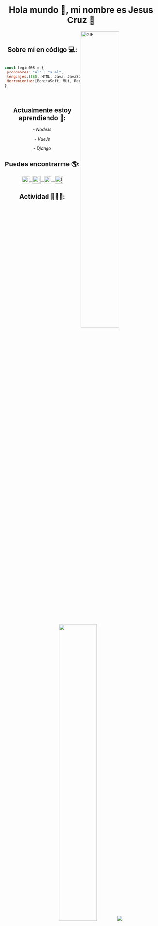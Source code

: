 <h1 align="center">Hola mundo 👋, mi nombre es Jesus Cruz 👨</h1>

<img align="right" width="50%" alt="GIF" src="https://media.giphy.com/media/836HiJc7pgzy8iNXCn/giphy.gif" />

<br>
<h2 align="center">Sobre mí en código 💻:</h2>

```js

const legin098 = {
 pronombres: "el" | "a el",
 lenguajes:[CSS, HTML, Java, JavaScript, Python],
 Herramientas:[BonitaSoft, MUi, React, TailwindCss]
}

```
<br>
<h2 align="center">Actualmente estoy aprendiendo 📖:</h2>

<p align="center"><i>- NodeJs</i></p>
<p align="center"><i>- VueJs</i></p>
<p align="center"><i>- Django</i></p>

<h2 align="center">Puedes encontrarme 🌎:</h2>

<div align="center">
  <a href="https://www.linkedin.com/in/jesusantoniocruzsuarez/">
    <img align="center" alt="legin098 | Linkedin" width="24px" src="https://github.com/TheDudeThatCode/TheDudeThatCode/blob/master/Assets/Linkedin.svg" />
  </a>

  <a href="https://twitter.com/legin098">
    &nbsp
    <img align="center" alt="legin098 | Twitter" width="26px" src="https://github.com/TheDudeThatCode/TheDudeThatCode/blob/master/Assets/Twitter.svg" />
  </a>
 
  <a href="https://www.instagram.com/jesuscruzsuarez">
    &nbsp
    <img align="center" alt="legin098 | Instagram" width="24px" src="https://github.com/TheDudeThatCode/TheDudeThatCode/blob/master/Assets/Instagram.svg" />
  </a>
 
  <a href="mailto:cruzsuarezjesusantonio@gmail.com">
    &nbsp
    <img align="center" alt="legin098 | Gmail" width="26px" src="https://github.com/TheDudeThatCode/TheDudeThatCode/blob/master/Assets/Gmail.svg" />
  </a>
</div>

<h2 align="center">Actividad 👨🏼‍💻:</h2>

<div align="center">
 <img width="50%" src="https://github-readme-stats.vercel.app/api?username=legin098&show_icons=true&hide_border=true" />
 <img src="https://github-readme-stats.vercel.app/api/top-langs/?username=legin098&layout=compact&hide_border=true" /> 
</div>
